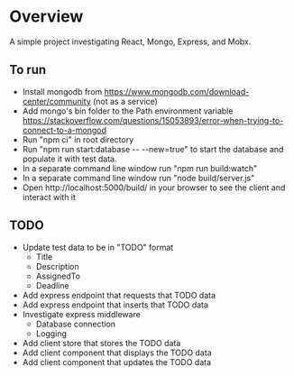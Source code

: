 # Overview

A simple project investigating React, Mongo, Express, and Mobx.

## To run
- Install mongodb from https://www.mongodb.com/download-center/community (not as a service)
- Add mongo's bin folder to the Path environment variable https://stackoverflow.com/questions/15053893/error-when-trying-to-connect-to-a-mongod
- Run "npm ci" in root directory
- Run "npm run start:database -- --new=true" to start the database and populate it with test data.
- In a separate command line window run "npm run build:watch"
- In a separate command line window run "node build/server.js"
- Open http://localhost:5000/build/ in your browser to see the client and interact with it

## TODO
- Update test data to be in "TODO" format
	- Title
	- Description
	- AssignedTo
	- Deadline
- Add express endpoint that requests that TODO data
- Add express endpoint that inserts that TODO data
- Investigate express middleware
	- Database connection
	- Logging
- Add client store that stores the TODO data
- Add client component that displays the TODO data
- Add client component that updates the TODO data